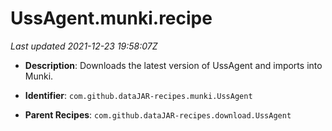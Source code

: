 # UssAgent.munki.recipe

_Last updated 2021-12-23 19:58:07Z_

- **Description**: Downloads the latest version of UssAgent and imports into Munki.

- **Identifier**: `com.github.dataJAR-recipes.munki.UssAgent`

- **Parent Recipes**: `com.github.dataJAR-recipes.download.UssAgent`